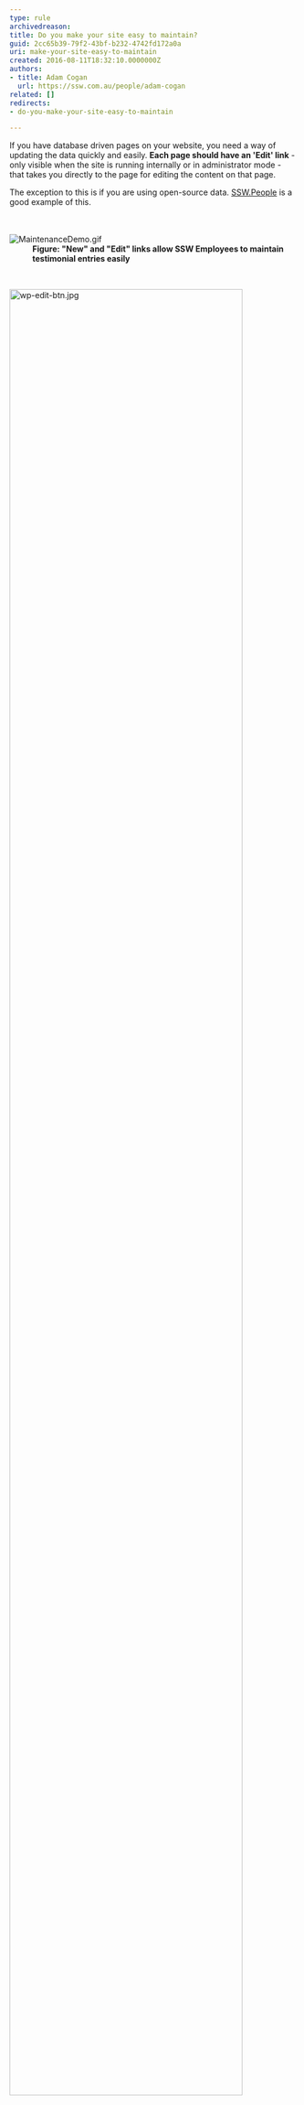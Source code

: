 ```yaml
---
type: rule
archivedreason: 
title: Do you make your site easy to maintain?
guid: 2cc65b39-79f2-43bf-b232-4742fd172a0a
uri: make-your-site-easy-to-maintain
created: 2016-08-11T18:32:10.0000000Z
authors:
- title: Adam Cogan
  url: https://ssw.com.au/people/adam-cogan
related: []
redirects:
- do-you-make-your-site-easy-to-maintain

---
```



<p>I​f you have database driven pages on your website, you need a way of updating the data quickly and easily. 
<strong>Each page should have an 'Edit' link</strong>&#160;- only visible when the site is running internally or in administrator mode - that takes you directly to the page for editing the content on that page.&#160;</p> 
The exception to&#160;this&#160;is if you are using open-source data.​ ​​<a href="https&#58;//ssw.com.au/people/">SSW.People</a> is a good example of this.​<br>
<br><excerpt class='endintro'></excerpt><br>
<dl class="ssw15-rteElement-ImageArea"><dt>
      <img src="/PublishingImages/MaintenanceDemo.gif" alt="MaintenanceDemo.gif" />
   </dt><dd>
      <strong>Figure&#58; &quot;New&quot; and&#160;&quot;Edit&quot;&#160;links&#160;allow&#160;SSW Employees to maintain testimonial entries easily</strong></dd></dl>
<br> 
<dl class="ssw15-rteElement-ImageArea"><dt>
      <img src="/SiteAssets/make-your-site-easy-to-maintain/wordpress-edit.png" alt="wp-edit-btn.jpg" style="width&#58;90%;" />
   </dt><dd>
      <strong>Figure&#58; &quot;Edit&quot; button on WordPress admin bar</strong></dd></dl>​<br> 
<dl class="ssw15-rteElement-ImageArea"><dt>
      <img src="/SiteAssets/make-your-site-easy-to-maintain/github-edit.png" alt="SSW.People.Jean2.png" style="width&#58;90%;" />
   </dt><dd class="ssw15-rteElement-FigureGood">​Figure&#58; Good Example - &quot;Edit&quot; button on an Open Source page​<br></dd></dl><p>From Github, you can edit and submit a pull request. See 
   <a href="https&#58;//github.com/SSWConsulting/SSW.People.Profiles/wiki">https&#58;//github.com/SSWConsulting/SSW.People.Profiles/wiki​</a>&#160;(SSW People)&#160;or&#160;<a href="https&#58;//github.com/SSWConsulting/SSW.Rules.Content/wiki">https&#58;//github.com/SSWConsulting/SSW.Rules.Content/wiki</a>&#160;(SSW Rules)&#160;for more details.<br></p><p>​This is better than sending a 'Change from X to Y' email (<a href="/_layouts/15/FIXUPREDIRECT.ASPX?WebId=3dfc0e07-e23a-4cbb-aac2-e778b71166a2&amp;TermSetId=07da3ddf-0924-4cd2-a6d4-a4809ae20160&amp;TermId=172019d0-82fc-4d7b-9d91-ded321714309">http&#58;//rules.ssw.com.au/do-you-ask-for-content-changes-using-from-x-to-y</a>) as the work can be done immediatel​y with less work and management requirements.<br></p><h3>Related Rule​<br></h3><dl class="ssw15-rteElement-ImageArea"><dt>
      <img src="/PublishingImages/markdown.jpg" alt="Markdown logo" />
   </dt><dd>
      <strong><a href="/_layouts/15/FIXUPREDIRECT.ASPX?WebId=3dfc0e07-e23a-4cbb-aac2-e778b71166a2&amp;TermSetId=07da3ddf-0924-4cd2-a6d4-a4809ae20160&amp;TermId=a7b84edd-3378-423c-b8b7-a8590b454f85">Do you use Markdown t​​​​o store your content?</a></strong>​<br></dd></dl>​<br>


